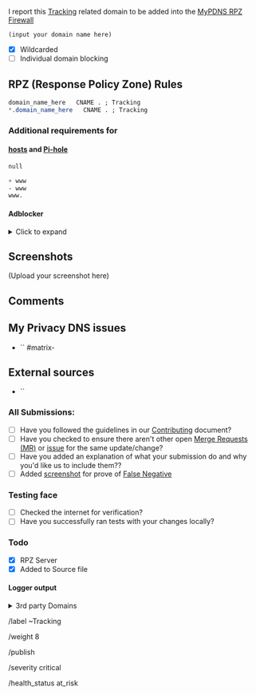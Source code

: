 I report this [Tracking][catinfo] related domain to be added into the [MyPDNS RPZ Firewall][mpdrf]

```
(input your domain name here)
```

- [X] Wildcarded
- [ ] Individual domain blocking

## RPZ (Response Policy Zone) Rules

```css
domain_name_here   CNAME . ; Tracking
*.domain_name_here   CNAME . ; Tracking
```

### Additional requirements for

#### [hosts] and [Pi-hole]

```css
null
```

```css
+ www
- www
www.
```

#### Adblocker
<details><summary>Click to expand</summary>

```css
N/A
```

</details>

## Screenshots
(Upload your screenshot here)

## Comments
<!-- Comments such as specific URL to view contents -->

## My Privacy DNS issues
- `` #matrix-

## External sources
<!-- if you took this domain from other board -->
- ``

### All Submissions:
- [ ] Have you followed the guidelines in our [Contributing](CONTRIBUTING.md) document?
- [ ] Have you checked to ensure there aren't other open [Merge Requests (MR)][MR] or [issue] for the same update/change?
- [ ] Have you added an explanation of what your submission do and why you'd like us to include them??
- [ ] Added [screenshot] for prove of [False Negative][FN]

### Testing face
- [ ] Checked the internet for verification?
- [ ] Have you successfully ran tests with your changes locally?

### Todo
- [X] RPZ Server
- [X] Added to Source file

#### Logger output

<details><summary>3rd party Domains</summary>

```css
N/A
```

</details>

[catinfo]: https://framagit.org/my-privacy-dns/support/-/wikis/Categories/Trackware
[FN]: https://framagit.org/my-privacy-dns/support/-/wikis/False-Negative "About False Positive"
[hosts]: https://framagit.org/my-privacy-dns/support/-/wikis/dns/DnsHosts "Hosts files a outdated blacklist format"
[issue]: https://framagit.org/my-privacy-dns/matrix/-/issues "My Privacy DNS Domain records"
[mpdrf]: https://framagit.org/my-privacy-dns/matrix/ "My Privacy DNS RPZ Firewall Filter"
[MR]: https://framagit.org/my-privacy-dns/matrix/-/merge_requests "My Privacy DNS Merge Requests"
[Pi-hole]: https://framagit.org/my-privacy-dns/matrix/-/blob/master/source/porn_filters/README.md#pi-hole "What is Pi-hole and it limitations"
[screenshot]: https://framagit.org/my-privacy-dns/support/-/wikis/Screenshot "What is a screenshot"

/label ~Tracking

/weight 8

/publish

/severity critical

/health_status at_risk
